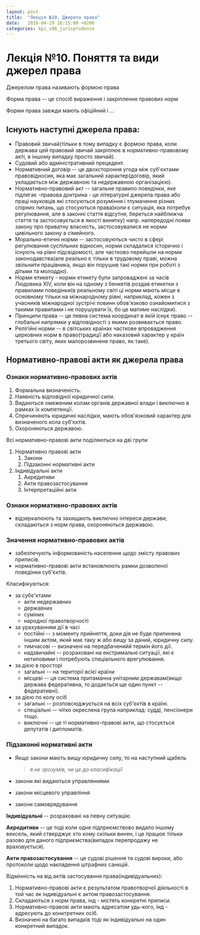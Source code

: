 ```yaml
---
layout: post
title:  "Лекція №10. Джерела права"
date:   2016-04-19 16:15:00 +0200
categories: kpi_s06_jurisprudence
---
```


# Лекція №10. Поняття та види джерел права

Джерелом права називають формою права

Форма права -- це спосіб вираження і закріплення правових норм

Форми права завжди мають офіційний і ...

## Існують наступні джерела права:

- Правовий звичай(тільки в тому випадку є формою права, коли держава цей правовий звичай закріплює в нормативно-правовому акті, в іншому випадку просто звичай).
- Судовий або адміністративний прецедент.
- Нормативний договір -- це двохстороння угода між суб'єктами правовідносин, яка має загальний характер(договір, який укладається між державною та недержавною організацією).
- Нормативно-правовий акт -- загальне правило поведінки, яке підлягає -правова доктрина - це літературні джерела права або праці науковців які стосуються розуміння і тлумачення різних спірних питань, що стосуються права)коли є ситуація, яка потребує регулювання, але в законні стаття відсутня, береться найближча стаття та застосовується в якості винятку) напр. напередодні появи закону про приватну власність, застосовувалися не норми цивільного закону а сімейного.
- Морально-етичні норми -- застосовуються чисто в сфері регулювання суспільних відносин, норми складалися історично і існують на рівні підсвідомості, але частково перейшли на норми законодавства(але реально є тільки в трудовому праві, можна звільнити працівника, якщо він порушив такі норми при роботі з дітьми та молоддю).
- Норми етикету - норми етикету були запроваджені за часів Людовика XIV, коли він на одному з бенкетів роздав етикетки з правилами поведінки(в реальному світі ці норми мають місце в основному тільки на міжнародному рівні, наприклад, кожен з учасників міжнародної зустрічі повинн обов'язково ознайомитися з такими правилами і не порушувати їх, бо це матиме наслідки).
- Принципи права -- це певна система координат в якій існує право -- глобальні напрямки у відповідності з якими розвивається право.
- Релігійні норми -- в світських країнах часткове впровадження церковних норм в право(традиції або наказовий характер у країн третього світу, яких малорозвинене право, як таке).

## Нормативно-правові акти як джерела права

### Ознаки нормативно-правових актів

1. Формальна визначеність.
2. Наявність відповідної юридичної сили.
3. Видаються омеженим колам органів державної влади і виключно в рамках їх компетенції.
4. Спричиняють юридичні наслідки, мають обов'язковий характер для визначеного кола суб'єктів.
5. Охороняються державою.

Всі нормативно-правові акти поділяються на дві групи

1. Нормативно правові акти
    1. Закони
    2. Підзаконні нормативні акти
2. Індивідуальні акти
    1. Акредитиви
    2. Акти правозастосування
    3. Інтерпретаційні акти

### Ознаки нормативно-правових актів

- відзеркалюють та захищають виключно інтереси держави, складаються з норм права, охороняються державою.

### Значення нормативно-правових актів

- забезпечують інформованість населення щодо змісту правових приписів.
- нормативно-правові акти встановлюють рамки дозволеної поведінки суб'єктів.

Класифікуються:

- за субє'ктами
  - акти недержавних
  - державних
  - суміних
  - народної правотворчості
- за урахуванням дії в часі
  - постійні -- з моменту прийняття, доки дія не буде припинена іншим актом, який має таку ж або вищу за даний, юридичну силу.
  - тимчасові -- визначені на передбаченийй термін його дії.
  - надзвичайні -- розраховані на екстримальні ситуації, які є нетиповими і потребують спеціального врегулювання.
- за дією в просторі
  - загальні -- на території всієї країни
  - місцеві -- ця система притаманна унітарним державам(якщо держава федеративна, то додається ще один пункт -- федеративні).
- за дією по колу осіб
  - загальні -- розповсюджується на всіх суб'єктів в країні.
  - спеціальні -- чітко окреслена група наприклад: судді, пенсіонери тощо.
  - виключні -- це ті нормативно-правові акти, що стосується депутатів і дипломатів.

### Підзаконні нормативні акти

- Якщо закони мають вищу юридичну силу, то на наступний щабель 

    > _я не зрозумів, чи це до класифікації_
- закони які видаються управляннями
- закони місцевого управління
- закони самоврядування

**Індивідуальні** -- розраховані на певну ситуацію

**Акредитиви** -- це тоді коли одне підприємствово видало іншому вексель, який стверджує хто кому скільки винен, і це працює тільки разово для даного підприємства(випадок перепродажу не враховується).

**Акти правозастосування** -- це судові рішення та судові вироки, або протоколи щодо накладення штрафних санкцій.

Відмінність на від актів застосування права(індивідуальних):

1. Нормативно-правові акти є результатом правотворчої діяльності в той час як індивідуальні є актом правозастосування.
2. Складаються з норм права, інд - містять конкретні приписи.
3. Нормативно-правові акти мають адресатом удь-кого, інд - адресують до конктретних осіб.
4. Визначені на багато випадків тоді як індивідуальні на один конкретний випадок.
